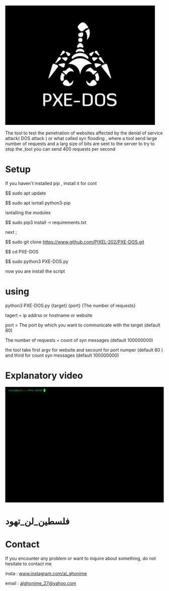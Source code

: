 ![x-word](logo.png)



The tool to 
test the 
penetration 
of websites 
affected by 
the denial 
of service 
attack( DOS attack )
or what called 
syn flooding
, where a
tool send
large number
of requests 
and a larg 
size of bits
are sent to 
the server 
to try to 
stop the ,tool
you can send
400 requests
per second

# Setup 

If you haven't installed pip , install it for cont 

$$ sudo apt update

$$ sudo apt isntall python3-pip

isntalling the modules 

$$ sudo pip3 install -r requirements.txt

next ; 

  $$ sudo git clone https://www.github.com/PIXEL-202/PXE-DOS.git

  $$ cd PXE-DOS

  $$ sudo python3 PXE-DOS.py 

now you are install the script 

# using

   python3 PXE-DOS.py {target} {port} {The number of requests}
 
 tagert = ip addrss or hostname or website 
 
 port  = The port by which you want to communicate with the target (default 80)  
 
 The number of requests = count of syn messages (default 100000000)
 
the tool take first argv for website
and secount for port numper (default 80 )  and third for count syn messages (default 100000000) 

# Explanatory video

![x](video.gif)


# فلسطين_لن_تهود

# Contact

If you encounter any problem or want to inquire about something, do not hesitate to contact me

insta : www.instagram.com/al_ghonime

email : alghonime_27@yahoo.com
